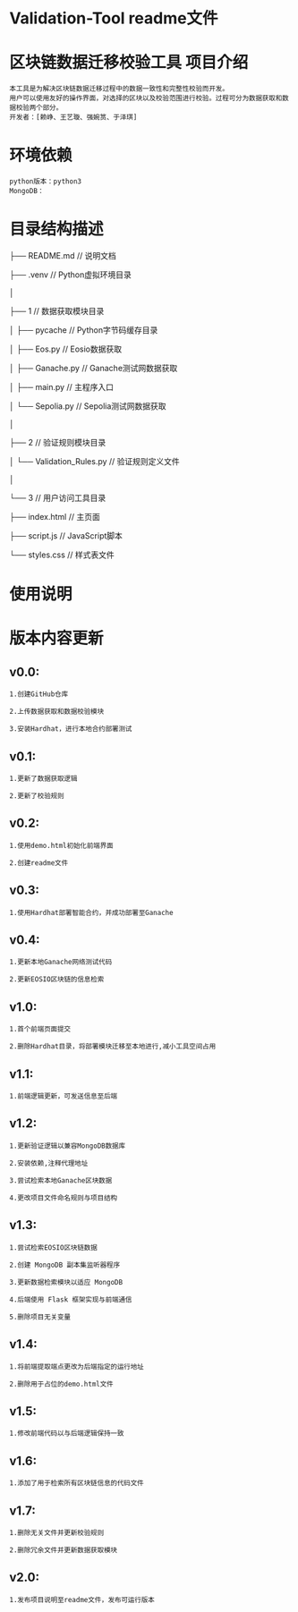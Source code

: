 # Validation-Tool readme文件

# 区块链数据迁移校验工具  项目介绍
    本工具是为解决区块链数据迁移过程中的数据一致性和完整性校验而开发。 
    用户可以使用友好的操作界面，对选择的区块以及校验范围进行校验。过程可分为数据获取和数据校验两个部分。
    开发者：[赖峥、王艺璇、强婉筼、于泽琪]  
 
# 环境依赖
    python版本：python3
    MongoDB：
 
# 目录结构描述

├── README.md // 说明文档

├── .venv // Python虚拟环境目录

│

├── 1 // 数据获取模块目录

│ ├── pycache // Python字节码缓存目录

│ ├── Eos.py // Eosio数据获取

│ ├── Ganache.py // Ganache测试网数据获取

│ ├── main.py // 主程序入口

│ └── Sepolia.py // Sepolia测试网数据获取

│

├── 2 // 验证规则模块目录

│ └── Validation_Rules.py // 验证规则定义文件

│

└── 3 // 用户访问工具目录

├── index.html // 主页面

├── script.js // JavaScript脚本

└── styles.css // 样式表文件
 
# 使用说明
 
 
 
# 版本内容更新
## v0.0: 
    1.创建GitHub仓库
    
    2.上传数据获取和数据校验模块
    
    3.安装Hardhat，进行本地合约部署测试
## v0.1: 
    1.更新了数据获取逻辑

    2.更新了校验规则
## v0.2: 
    1.使用demo.html初始化前端界面

    2.创建readme文件
## v0.3: 
    1.使用Hardhat部署智能合约，并成功部署至Ganache
## v0.4: 
    1.更新本地Ganache网络测试代码

    2.更新EOSIO区块链的信息检索
## v1.0: 
    1.首个前端页面提交

    2.删除Hardhat目录，将部署模块迁移至本地进行,减小工具空间占用
## v1.1: 
    1.前端逻辑更新，可发送信息至后端
## v1.2: 
    1.更新验证逻辑以兼容MongoDB数据库

    2.安装依赖,注释代理地址

    3.尝试检索本地Ganache区块数据

    4.更改项目文件命名规则与项目结构
## v1.3: 
    1.尝试检索EOSIO区块链数据

    2.创建 MongoDB 副本集监听器程序

    3.更新数据检索模块以适应 MongoDB

    4.后端使用 Flask 框架实现与前端通信

    5.删除项目无关变量
## v1.4: 
    1.将前端提取端点更改为后端指定的运行地址

    2.删除用于占位的demo.html文件
## v1.5: 
    1.修改前端代码以与后端逻辑保持一致
## v1.6: 
    1.添加了用于检索所有区块链信息的代码文件
## v1.7: 
    1.删除无关文件并更新校验规则

    2.删除冗余文件并更新数据获取模块
## v2.0:  
    1.发布项目说明至readme文件，发布可运行版本  

